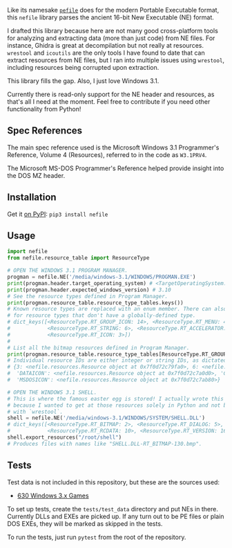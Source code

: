 Like its namesake [`pefile`](https://github.com/erocarrera/pefile) does for the modern Portable Executable format, this `nefile` library parses the ancient 16-bit New Executable (NE) format. 

I drafted this library because here are not many good cross-platform tools for analyzing and extracting data (more than just code) from NE files. For instance, Ghidra is great at decompilation but not really at resources. `wrestool` and `icoutils` are the only tools I have found to date that can extract resources from NE files, but I ran into multiple issues using `wrestool`, including resources being corrupted upon extraction. 

This library fills the gap. Also, I just love Windows 3.1.

Currently there is read-only support for the NE header and resources, as that's all I need at the moment. Feel free to contribute if you need other functionality from Python!

## Spec References
The main spec reference used is the Microsoft Windows 3.1 Programmer's Reference, Volume 4 (Resources), referred to 
in the code as `W3.1PRV4`. 

The Microsoft MS-DOS Programmer's Reference helped provide insight into the DOS MZ header. 

## Installation
Get it [on PyPI](https://pypi.org/project/nefile/): ```pip3 install nefile```

## Usage

```python
import nefile
from nefile.resource_table import ResourceType

# OPEN THE WINDOWS 3.1 PROGRAM MANAGER.
progman = nefile.NE('/media/windows-3.1/WINDOWS/PROGMAN.EXE')
print(progman.header.target_operating_system) # <TargetOperatingSystem.WINDOWS_3X: 2>
print(progman.header.expected_windows_version) # 3.10
# See the resource types defined in Program Manager.
print(progman.resource_table.resource_type_tables.keys())
# Known resource types are replaced with an enum member. There can also be integer and string IDs
# for resource types that don't have a globally-defined type.
# dict_keys([<ResourceType.RT_GROUP_ICON: 14>, <ResourceType.RT_MENU: 4>, <ResourceType.RT_DIALOG: 5>, 
#            <ResourceType.RT_STRING: 6>, <ResourceType.RT_ACCELERATOR: 9>, <ResourceType.RT_VERSION: 16>,
#            <ResourceType.RT_ICON: 3>])
# 
# List all the bitmap resources defined in Program Manager.
print(progman.resource_table.resource_type_tables[ResourceType.RT_GROUP_ICON])
# Individual resource IDs are either integer or string IDs, as dictated in the file.
# {3: <nefile.resources.Resource object at 0x7f0d72c79fa0>, 6: <nefile.resources.Resource object at 0x7f0d72c7af40>, 
#  'DATAICON': <nefile.resources.Resource object at 0x7f0d72c7a0d0>, 'COMMICON': <nefile.resources.Resource object at 0x7f0d72c7afd0>, 
#  'MSDOSICON': <nefile.resources.Resource object at 0x7f0d72c7ab80>}

# OPEN THE WINDOWS 3.1 SHELL.
# This is where the famous easter egg is stored! I actually wrote this library
# because I wanted to get at those resources solely in Python and not bother
# with `wrestool`.
shell = nefile.NE('/media/windows-3.1/WINDOWS/SYSTEM/SHELL.DLL')
# dict_keys([<ResourceType.RT_BITMAP: 2>, <ResourceType.RT_DIALOG: 5>, <ResourceType.RT_STRING: 6>, 
#            <ResourceType.RT_RCDATA: 10>, <ResourceType.RT_VERSION: 16>, 100])
shell.export_resources("/root/shell")
# Produces files with names like "SHELL.DLL-RT_BITMAP-130.bmp".
```

## Tests
Test data is not included in this repository, but these are the sources  used:
* [630 Windows 3.x Games](https://archive.org/details/630-windows-3x-games)

To set up tests, create the `tests/test_data` directory and put NEs in there. Currently DLLs and EXEs are picked up.
If any turn out to be PE files or plain DOS EXEs, they will be marked as skipped in the tests. 

To run the tests, just run `pytest` from the root of the repository.